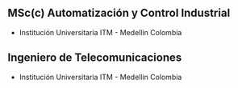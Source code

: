 ## MSc(c) Automatización y Control Industrial 
- Institución Universitaria ITM - Medellin Colombia

## Ingeniero de Telecomunicaciones 
- Institución Universitaria ITM - Medellin Colombia

<!--![Pandas](https://drive.google.com/uc?export=view&id=1HF2v68At0PafkicsHqkcoqlPf5sfRBCu)
#### _CEO of_ [**_GirarNET S.A.S_**](https://www.linkedin.com/in/girarnet-s-a-s-51b319224/)




### Hi there,I'm Juan Navarro 👋 -->

<!--
**Navarrojuan212/Navarrojuan212** is a ✨ _special_ ✨ repository because its `README.md` (this file) appears on your GitHub profile.

Here are some ideas to get you started:

- 🔭 I’m currently working on ...
- 🌱 I’m currently learning ...
- 👯 I’m looking to collaborate on ...
- 🤔 I’m looking for help with ...
- 💬 Ask me about ...
- 📫 How to reach me: ...
- 😄 Pronouns: ...
- ⚡ Fun fact: ...
-->
